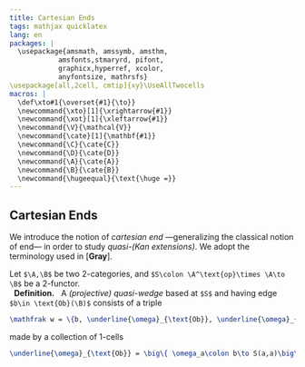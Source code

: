 ```yaml
---
title: Cartesian Ends
tags: mathjax quicklatex
lang: en
packages: |
  \usepackage{amsmath, amssymb, amsthm, 
			amsfonts,stmaryrd, pifont,
			graphicx,hyperref, xcolor,
			anyfontsize, mathrsfs}
\usepackage[all,2cell, cmtip]{xy}\UseAllTwocells
macros: |
  \def\xto#1{\overset{#1}{\to}}
  \newcommand{\xto}[1]{\xrightarrow{#1}}
  \newcommand{\xot}[1]{\xleftarrow{#1}}
  \newcommand{\V}{\mathcal{V}}
  \newcommand{\cate}[1]{\mathbf{#1}}
  \newcommand{\C}{\cate{C}}
  \newcommand{\D}{\cate{D}}
  \newcommand{\A}{\cate{A}}
  \newcommand{\B}{\cate{B}}
  \newcommand{\hugeequal}{\text{\huge =}}
---
```


## Cartesian Ends

We introduce the notion of _cartesian end_ —generalizing the classical notion of end— in order to study _quasi-(Kan extensions)_. We adopt the terminology used in [**Gray**].

Let `$\A,\B$` be two 2-categories, and `$S\colon \A^\text{op}\times \A\to \B$` be a 2-functor.
<br> &nbsp; **Definition.** &nbsp; A _(projective) quasi-wedge_ based at `$S$` and having edge `$b\in \text{Ob}(\B)$` consists of a triple 
``` tex
\mathfrak w = \{b, \underline{\omega}_{\text{Ob}}, \underline{\omega}_{\hom}\},
```
made by a collection of 1-cells
``` tex
\underline{\omega}_{\text{Ob}} = \big\{ \omega_a\colon b\to S(a,a)\big\}
```
